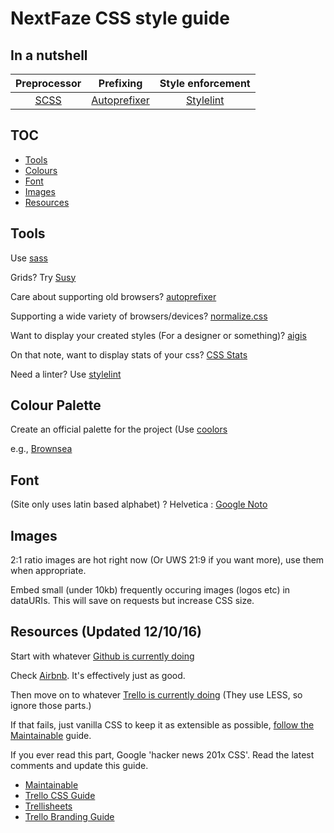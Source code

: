 # NextFaze CSS style guide

## In a nutshell

| Preprocessor |   Prefixing  | Style enforcement |
|:------------:|:------------:|:-----------------:|
| [SCSS](https://github.com/sass/sass)         | [Autoprefixer](https://github.com/postcss/autoprefixer) | [Stylelint](https://github.com/stylelint/stylelint)         |

## TOC

- [Tools](#tools)
- [Colours](#colour-palette)
- [Font](#Font)
- [Images](#Images)
- [Resources](#resources)

## Tools

Use [sass](https://github.com/sass/sass)

Grids? Try [Susy](http://susy.oddbird.net/)

Care about supporting old browsers? [autoprefixer](https://github.com/postcss/autoprefixer)

Supporting a wide variety of browsers/devices? [normalize.css](https://github.com/necolas/normalize.css/)

Want to display your created styles (For a designer or something)? [aigis](https://pxgrid.github.io/aigis/)

On that note, want to display stats of your css? [CSS Stats](http://cssstats.com/)

Need a linter? Use [stylelint](https://github.com/stylelint/stylelint)

## Colour Palette

Create an official palette for the project (Use [coolors](coolors.co)

e.g., [Brownsea](https://coolors.co/461b6e-622599-0aa65c-58a665-ececec)

## Font

(Site only uses latin based alphabet) ? Helvetica : [Google Noto](https://www.google.com/get/noto/)

## Images

2:1 ratio images are hot right now (Or UWS 21:9 if you want more), use them when appropriate.

Embed small (under 10kb) frequently occuring images (logos etc) in dataURIs. This will save on requests but increase CSS size.

## Resources (Updated 12/10/16)

Start with whatever [Github is currently doing](http://markdotto.com/2014/07/23/githubs-css/)

Check [Airbnb](https://github.com/airbnb/css). It's effectively just as good.

Then move on to whatever [Trello is currently doing](https://gist.github.com/bobbygrace/9e961e8982f42eb91b80) (They use LESS, so ignore those parts.)

If that fails, just vanilla CSS to keep it as extensible as possible, [follow the Maintainable](http://maintainablecss.com/chapters/introduction/) guide.

If you ever read this part, Google 'hacker news 201x CSS'. Read the latest comments and update this guide.

- [Maintainable](http://maintainablecss.com/chapters/introduction/)
- [Trello CSS Guide](https://gist.github.com/bobbygrace/9e961e8982f42eb91b80)
- [Trellisheets](https://github.com/trello/trellisheets)
- [Trello Branding Guide](https://trello.com/about/branding)

